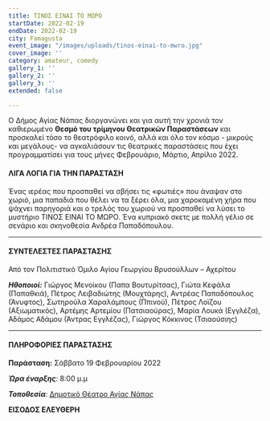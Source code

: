 ```yaml
---
title: ΤΙΝΟΣ ΕΙΝΑΙ ΤΟ ΜΩΡΟ
startDate: 2022-02-19
endDate: 2022-02-19
city: Famagusta
event_image: "/images/uploads/tinos-einai-to-mwro.jpg"
cover_image: ''
category: amateur, comedy
gallery_1: ''
gallery_2: ''
gallery_3: ''
extended: false

---
```

Ο Δήμος Αγίας Νάπας διοργανώνει και για αυτή την χρονιά τον καθιερωμένο **Θεσμό του τρίμηνου Θεατρικών Παραστάσεων** και προσκαλεί τόσο το θεατρόφιλο κοινό, αλλά και όλο τον κόσμο - μικρούς και μεγάλους- να αγκαλιάσουν τις θεατρικές παραστάσεις που έχει προγραμματίσει για τους μήνες Φεβρουάριο, Μάρτιο, Απρίλιο 2022.

#### ΛΙΓΑ ΛΟΓΙΑ ΓΙΑ ΤΗΝ ΠΑΡΑΣΤΑΣΗ

Ένας ιερέας που προσπαθεί να σβήσει τις «φωτιές» που άναψαν στο χωριό, μια παπαδιά που θέλει να τα ξέρει όλα, μια χαροκαμένη χήρα που ψάχνει παρηγοριά και ο τρελός του χωριού να προσπαθεί να λύσει το μυστήριο ΤΙΝΟΣ ΕΙΝΑΙ ΤΟ ΜΩΡΟ. Ένα κυπριακό σκετς με πολλή γέλιο σε σενάριο και σκηνοθεσία Ανδρέα Παπαδόπουλου.

***

#### ΣΥΝΤΕΛΕΣΤΕΣ ΠΑΡΑΣΤΑΣΗΣ

Από τον Πολιτιστικό Όμιλο Αγίου Γεωργίου Βρυσούλλων – Αχερίτου

**_Ηθοποιοί:_** Γιώργος Μενοίκου (Παπα Βουτυρίτσας), Γιώτα Κεφάλα (Παπαθκιά), Πέτρος Λειβαδιώτης (Μουχτάρης), Αντρέας Παπαδόπουλος (Άνυφτος), Σωτηρούλα Χαραλάμπους (Ππινού), Πέτρος Λοϊζου (Αξιωματικός), Αρτέμης Αρτεμίου (Πατσιαούρας), Μαρία Λουκά (Εγγλέζα), Αδάμος Αδάμου (Άντρας Εγγλέζας), Γιώργος Κόκκινος (Τσιαούσιης)

***

#### ΠΛΗΡΟΦΟΡΙΕΣ ΠΑΡΑΣΤΑΣΗΣ

**Παράσταση:** Σάββατο 19 Φεβρουαρίου 2022

**_Ώρα έναρξης_**_:_ 8:00 μ.μ

**_Τοποθεσία_**_:_ [Δημοτικό Θέατρο Αγίας Νάπας](https://www.google.com/maps/place/%CE%91%CE%B3%CE%AF%CE%B1%CF%82+%CE%9C%CE%B1%CF%8D%CF%81%CE%B7%CF%82+25,+Ayia+Napa,+Cyprus/@34.9895094,33.9926984,17.26z/data=!4m13!1m7!3m6!1s0x14dfc56c8c870c1b:0xe35e9b5cd233014f!2zzpHOs86vzrHPgiDOnM6xz43Pgc63z4IgMjUsIEF5aWEgTmFwYSwgQ3lwcnVz!3b1!8m2!3d34.9896415!4d33.994681!3m4!1s0x14dfc56c8c870c1b:0xe35e9b5cd233014f!8m2!3d34.9896415!4d33.994681 "Δημοτικο Θεατρο Αγ Ναπας")

**ΕΙΣΟΔΟΣ ΕΛΕΥΘΕΡΗ**